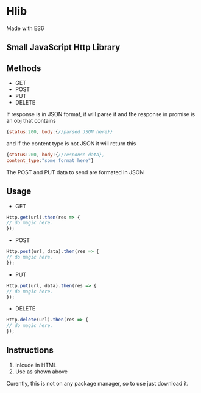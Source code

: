 # Hlib
Made with ES6

## Small JavaScript Http Library

## Methods
* GET
* POST
* PUT
* DELETE

If response is in JSON format, it will parse it and the response in promise is an obj that contains
```javascript
{status:200, body:{//parsed JSON here}}
```

and if the content type is not JSON
it will return this 
```javascript
{status:200, body:{//response data},
content_type:"some format here"}
```
The POST and PUT data to send are formated in JSON

## Usage
* GET
```javascript
Http.get(url).then(res => {
// do magic here.
});
```
* POST
```javascript
Http.post(url, data).then(res => {
// do magic here.
});
```
* PUT
```javascript
Http.put(url, data).then(res => {
// do magic here.
});
```
* DELETE
```javascript
Http.delete(url).then(res => {
// do magic here.
});
```

## Instructions
1. Inlcude in HTML
2. Use as shown above

Curently, this is not on any package manager, so to use just download it.
